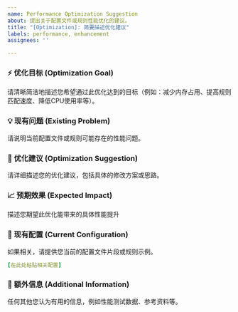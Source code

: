 ```yaml
---
name: Performance Optimization Suggestion
about: 提出关于配置文件或规则性能优化的建议。
title: "[Optimization]: 简要描述优化建议"
labels: performance, enhancement
assignees: ''

---
```


### ⚡ 优化目标 (Optimization Goal)

请清晰简洁地描述您希望通过此优化达到的目标（例如：减少内存占用、提高规则匹配速度、降低CPU使用率等）。

### 💡 现有问题 (Existing Problem)

请说明当前配置文件或规则可能存在的性能问题。

### 🚀 优化建议 (Optimization Suggestion)

请详细描述您的优化建议，包括具体的修改方案或思路。

### 📈 预期效果 (Expected Impact)

描述您期望此优化能带来的具体性能提升

### 📝 现有配置 (Current Configuration)

如果相关，请提供您当前的配置文件片段或规则示例。

```yaml
[在此处粘贴相关配置]
```

### 📄 额外信息 (Additional Information)

任何其他您认为有用的信息，例如性能测试数据、参考资料等。